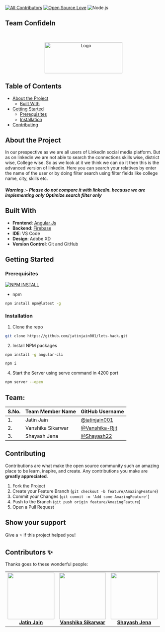 [![All Contributors](https://img.shields.io/badge/all_contributors-3-orange.svg?style=flat-square)](#contributors-)  [![Open Source Love](https://badges.frapsoft.com/os/v2/open-source.svg?v=103)](https://github.com/jatinjain001/lets-hack) ![Node.js](https://img.shields.io/badge/node%20js-v14.15.3-red)

## Team ConfideIn
  
<br/>
<p align="center">
  <a href="https://github.com/jatinjain001/lets-hack" >
    <img src="assets/6OEYgIQ - Imgur.png" alt="Logo" width="250" height="100">
  </a>
  
  
  
  ## Table of Contents

* [About the Project](#about-the-project)
  * [Built With](#built-with)
* [Getting Started](#getting-started)
  * [Prerequisites](#prerequisites)
  * [Installation](#installation)
* [Contributing](#contributing)


## About the Project
In our prespective as we are all users of LinkedIn social media platform. But as on linkedin we are not able to search the connections skills wise, district wise, College wise. So as we look at it we think we can do it then this is the advanced version of linkedin. Here you can search your relatives by enter the name of the user or by doing filter search using filter fields like college name, city, skills etc.

##### Warning :- Please do not compare it with linkedin. because we are implementing only Optimize search filter only 



## Built With

- **Frontend**: [Angular Js](https://angularjs.org) 
- **Backend**: [Firebase](https://firebase.google.com/)
- **IDE**: VS Code
- **Design**: Adobe XD
- **Version Control**: Git and GitHub

## Getting Started

### Prerequisites   
[![NPM INSTALL](http://img.shields.io/badge/npm-install-blue.svg?style=flat&logo=npm)](https://docs.npmjs.com/getting-started/installing-npm-packages-locally) 
* npm
```sh
npm install npm@latest -g
```

### Installation


1. Clone the repo
```sh
git clone https://github.com/jatinjain001/lets-hack.git
```
2. Install NPM packages
```sh
npm install -g angular-cli
```
```sh
npm i
```

4. Start the Server using serve command in 4200 port 
```sh
npm server --open
```

## Team:


| S.No. | Team Member Name | GitHub Username |
| --------------- | --------------- |  --------------- |
| 1. | Jatin  Jain |   [@jatinjain001](https://github.com/jatinjain001) |
| 2. | Vanshika Sikarwar| [@Vanshika-Rjit](https://github.com/vanshika-rjit)  |
| 3. | Shayash Jena |  [@Shayash22](https://github.com/shayash22)  |

## Contributing

Contributions are what make the open source community such an amazing place to be learn, inspire, and create. Any contributions you make are **greatly appreciated**.

1. Fork the Project
2. Create your Feature Branch (`git checkout -b feature/AmazingFeature`)
3. Commit your Changes (`git commit -m 'Add some AmazingFeature'`)
4. Push to the Branch (`git push origin feature/AmazingFeature`)
5. Open a Pull Request



## Show your support

Give a ⭐️ if this project helped you!



## Contributors ✨

Thanks goes to these wonderful people:

<!-- ALL-CONTRIBUTORS-LIST:START - Do not remove or modify this section -->
<!-- prettier-ignore-start -->
<!-- markdownlint-disable -->
<table>
  <tr>
    <td align="center"><a href="https://github.com/jatinjain001"><img src="https://avatars3.githubusercontent.com/u/46483236?s=460&u=7aaaaa037e704a2c1e0a6907f82a1c205b05c518&v=4" width=150px height=150px;" alt=""/><br /><b>Jatin Jain</b></a><br /></td>
    <td align="center"><a href="https://github.com/vanshika-rjit"><img src="https://avatars3.githubusercontent.com/u/51281975?s=460&u=05b89f9981c540ae6bb0d4f907f6ca32b79993de&v=4"width=150px height=150px;" alt=""/><br /><b>Vanshika Sikarwar</b></a><br /></td>
   <td align="center"><a href="https://github.com/shayash22"><img src="https://avatars1.githubusercontent.com/u/67068946?s=460&v=4" width=150px height=150px;" alt=""/><br /><b>Shayash Jena</b></a><br /></td>

  </tr>
</table>
